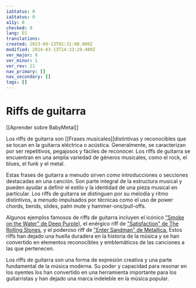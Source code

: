 ```yaml
---
iaStatus: 0
iaStatus: 0
a11y: 0
checked: 0
lang: ES
translations: 
created: 2023-09-13T02:31:00.000Z
modified: 2024-03-13T14:33:29.489Z
ver_major: 0
ver_minor: 1
ver_rev: 21
nav_primary: []
nav_secondary: []
tags: []
---
```

# Riffs de guitarra

[[Aprender sobre BabyMetal]]

Los riffs de guitarra son [[Frases musicales]]distintivas y reconocibles que se tocan en la guitarra eléctrica o acústica. Generalmente, se caracterizan por ser repetitivos, pegajosos y fáciles de reconocer. Los riffs de guitarra se encuentran en una amplia variedad de géneros musicales, como el rock, el blues, el funk y el metal.

Estas frases de guitarra a menudo sirven como introducciones o secciones destacadas en una canción. Son parte integral de la estructura musical y pueden ayudar a definir el estilo y la identidad de una pieza musical en particular. Los riffs de guitarra se distinguen por su melodía y ritmo distintivos, a menudo impulsados por técnicas como el uso de power chords, bends, slides, palm mute y hammer-ons/pull-offs.

Algunos ejemplos famosos de riffs de guitarra incluyen el icónico ["Smoke on the Water" de Deep Purple](https://www.youtube.com/watch?v=eu5lv2Umn3M&t=1s&ab_channel=DeepPurpleVEVO)), el enérgico riff de ["Satisfaction" de The Rolling Stones](https://www.youtube.com/watch?v=poXvMBhjSWk&ab_channel=4MLgigs), y el poderoso riff de ["Enter Sandman" de Metallica.](https://www.youtube.com/watch?v=87by1DjfxLw&ab_channel=Metallica) Estos riffs han dejado una huella duradera en la historia de la música y se han convertido en elementos reconocibles y emblemáticos de las canciones a las que pertenecen.

Los riffs de guitarra son una forma de expresión creativa y una parte fundamental de la música moderna. Su poder y capacidad para resonar en los oyentes los han convertido en una herramienta importante para los guitarristas y han dejado una marca indeleble en la música popular.